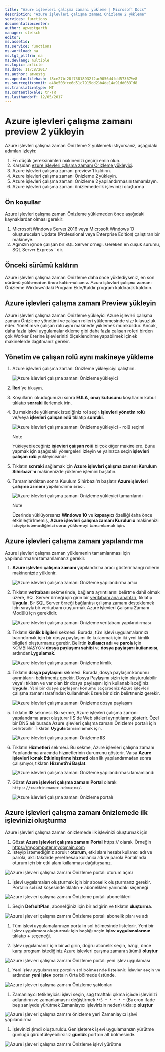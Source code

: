 ```yaml
---
title: "Azure işlevleri çalışma zamanı yükleme | Microsoft Docs"
description: "Azure işlevleri çalışma zamanı Önizleme 2 yükleme"
services: functions
documentationcenter: 
author: apwestgarth
manager: stefsch
editor: 
ms.assetid: 
ms.service: functions
ms.workload: na
ms.tgt_pltfrm: na
ms.devlang: multiple
ms.topic: article
ms.date: 11/28/2017
ms.author: anwestg
ms.openlocfilehash: f8ce27bf28f73818932f2ac9056d4fdd573679e8
ms.sourcegitcommit: a48e503fce6d51c7915dd23b4de14a91dd0337d8
ms.translationtype: MT
ms.contentlocale: tr-TR
ms.lasthandoff: 12/05/2017
---
```

# <a name="install-the-azure-functions-runtime-preview-2"></a>Azure işlevleri çalışma zamanı preview 2 yükleyin

Azure işlevleri çalışma zamanı Önizleme 2 yüklemek istiyorsanız, aşağıdaki adımları izleyin:

1. En düşük gereksinimleri makinenizi geçirir emin olun.
1. Karşıdan [Azure işlevleri çalışma zamanı Önizleme yükleyici](https://aka.ms/azafrv2).
1. Azure işlevleri çalışma zamanı preview 1 kaldırın.
1. Azure işlevleri çalışma zamanı Önizleme 2 yükleyin.
1. Azure işlevleri çalışma zamanı Önizleme 2 yapılandırmasını tamamlayın.
1. Azure işlevleri çalışma zamanı önizlemede ilk işlevinizi oluşturma

## <a name="prerequisites"></a>Ön koşullar

Azure işlevleri çalışma zamanı Önizleme yüklemeden önce aşağıdaki kaynaklardan olması gerekir:

1. Microsoft Windows Server 2016 veya Microsoft Windows 10 oluşturucuları Update (Professional veya Enterprise Edition) çalıştıran bir makineye.
1. Ağınızın içinde çalışan bir SQL Server örneği.  Gereken en düşük sürümü, SQL Server Express ' dir.

## <a name="uninstall-previous-version"></a>Önceki sürümü kaldırın

Azure işlevleri çalışma zamanı Önizleme daha önce yüklediyseniz, en son sürümü yüklemeden önce kaldırmalısınız.  Azure işlevleri çalışma zamanı Önizleme Windows'daki Program Ekle/Kaldır program kaldırarak kaldırın.

## <a name="install-the-azure-functions-runtime-preview"></a>Azure işlevleri çalışma zamanı Preview yükleyin

Azure işlevleri çalışma zamanı Önizleme yükleyici Azure işlevleri çalışma zamanı Önizleme yönetimi ve çalışan rolleri yüklenmesinde size kılavuzluk eder.  Yönetim ve çalışan rolü aynı makinede yüklemek mümkündür.  Ancak, daha fazla işlevi uygulamalar ekleme gibi daha fazla çalışan rolleri birden çok Worker üzerine işlevlerinizi ölçeklendirme yapabilmek için ek makinelerde dağıtmanız gerekir.

## <a name="install-the-management-and-worker-role-on-the-same-machine"></a>Yönetim ve çalışan rolü aynı makineye yükleme

1. Azure işlevleri çalışma zamanı Önizleme yükleyiciyi çalıştırın.

    ![Azure işlevleri çalışma zamanı Önizleme yükleyici][1]

1. **İleri**’ye tıklayın.
1. Koşullarını okuduğunuzu sonra **EULA**, **onay kutusunu** koşullarını kabul tıklatıp **sonraki** ilerlemek için.
1. Bu makinede yüklemek istediğiniz rol seçin **işlevleri yönetim rolü** ve/veya **işlevleri çalışan rolü** tıklatıp **sonraki**.

    ![Azure işlevleri çalışma zamanı Önizleme yükleyici - rolü seçimi][3]

    > [!NOTE]
    > Yükleyebileceğiniz **işlevleri çalışan rolü** birçok diğer makinelere. Bunu yapmak için aşağıdaki yönergeleri izleyin ve yalnızca seçin **işlevleri çalışan rolü** yükleyicisinde.

1. Tıklatın **sonraki** sağlamak için **Azure işlevleri çalışma zamanı Kurulum Sihirbazı'nı** makinenizde yükleme işlemini başlatın.
1. Tamamlandıktan sonra Kurulum Sihirbazı'nı başlatır **Azure işlevleri çalışma zamanı** yapılandırma aracı.

    ![Azure işlevleri çalışma zamanı Önizleme yükleyici tamamlandı][6]

    > [!NOTE]
    > Üzerinde yüklüyorsanız **Windows 10** ve **kapsayıcı** özelliği daha önce etkinleştirilmemiş, **Azure işlevleri çalışma zamanı Kurulumu** makinenizi isteyip istemediğinizi sorar yüklemeyi tamamlamak için.

## <a name="configure-the-azure-functions-runtime"></a>Azure işlevleri çalışma zamanı yapılandırma

Azure işlevleri çalışma zamanı yüklemenin tamamlanması için yapılandırmasını tamamlamanız gerekir.

1. **Azure işlevleri çalışma zamanı** yapılandırma aracı gösterir hangi rollerin makinenizde yüklenir.

    ![Azure işlevleri çalışma zamanı Önizleme yapılandırma aracı][7]

1. Tıklatın **veritabanı** sekmesinde, bağlantı ayrıntılarını belirtme dahil olmak üzere, SQL Server örneği için girin bir [veritabanı ana anahtarı](https://docs.microsoft.com/sql/relational-databases/security/encryption/sql-server-and-database-encryption-keys-database-engine), tıklatıp **Uygula**.  Bir SQL Server örneği bağlantısı çalışma zamanı desteklemek için sırayla bir veritabanı oluşturmak Azure işlevleri Çalışma Zamanı Modülü için gereklidir.

    ![Azure işlevleri çalışma zamanı Önizleme veritabanı yapılandırması][8]

1. Tıklatın **kimlik bilgileri** sekmesi.  Burada, tüm işlevi uygulamalarınızı barındırmak için bir dosya paylaşımı ile kullanmak için iki yeni kimlik bilgileri oluşturmanız gerekir.  Belirtin **kullanıcı adı** ve **parola** için KOMBİNASYON **dosya paylaşımı sahibi** ve **dosya paylaşımı kullanıcısı**, ardından**Uygulamak**.

    ![Azure işlevleri çalışma zamanı Önizleme kimlik][9]

1. Tıklatın **dosya paylaşımı** sekmesi.  Burada, dosya paylaşım konumu ayrıntılarını belirtmeniz gerekir.  Dosya Paylaşımı sizin için oluşturulabilir veya'ı tıklatın ve var olan bir dosya paylaşımı için kullanabileceğiniz **Uygula**.  Yeni bir dosya paylaşımı konumu seçerseniz Azure işlevleri çalışma zamanı tarafından kullanılmak üzere bir dizin belirtmeniz gerekir.

    ![Azure işlevleri çalışma zamanı Önizleme dosya paylaşımı][10]

1. Tıklatın **IIS** sekmesi.  Bu sekme, Azure işlevleri çalışma zamanı yapılandırma aracı oluşturur IIS'de Web siteleri ayrıntılarını gösterir.  Özel bir DNS adı burada Azure işlevleri çalışma zamanı Önizleme portalı için belirtebilir.  Tıklatın **Uygula** tamamlamak için.

    ![Azure işlevleri çalışma zamanı Önizleme IIS][11]

1. Tıklatın **Hizmetleri** sekmesi.  Bu sekme, Azure işlevleri çalışma zamanı Yapılandırma aracında hizmetlerinin durumunu gösterir.  Varsa **Azure işlevleri konak Etkinleştirme hizmeti** olan ilk yapılandırmadan sonra çalışmıyor, tıklatın **Hizmeti'ni Başlat**.

    ![Azure işlevleri çalışma zamanı Önizleme yapılandırması tamamlandı][12]

1. Gözat **Azure işlevleri çalışma zamanı Portal** olarak `https://<machinename>.<domain>/`.

    ![Azure işlevleri çalışma zamanı Önizleme portalı][13]

## <a name="create-your-first-function-in-azure-functions-runtime-preview"></a>Azure işlevleri çalışma zamanı önizlemede ilk işlevinizi oluşturma

Azure işlevleri çalışma zamanı önizlemede ilk işlevinizi oluşturmak için

1. Gözat **Azure işlevleri çalışma zamanı Portal** https:// olarak<machinename>.<domain> Örneğin https://mycomputer.mydomain.com
1. İsteyip istemediğiniz sorulur **oturum**, etki alanı hesabı kullanıcı adı ve parola, aksi takdirde yerel hesap kullanıcı adı ve parola Portalı'nda oturum için bir etki alanı kullanması dağıttıysanız.

![Azure işlevleri çalışma zamanı Önizleme portalı oturum açma][14]

1. İşlevi uygulamaları oluşturmak için bir abonelik oluşturmanız gerekir.  Portalın sol üst köşesinde tıklatın  **+**  abonelikleri yanındaki seçeneği

![Azure işlevleri çalışma zamanı Önizleme portalı abonelikleri][15]

1. Seçin **DefaultPlan**, aboneliğiniz için bir ad girin ve tıklatın **oluşturma**.

![Azure işlevleri çalışma zamanı Önizleme portalı abonelik planı ve adı][16]

1. Tüm işlevi uygulamalarınızın portalın sol bölmesinde listelenir.  Yeni bir işlev uygulaması oluşturmak için başlığı seçin **işlev uygulamalarının** tıklatıp  **+**  seçeneği.

1. İşlev uygulamanız için bir ad girin, doğru abonelik seçin, hangi, önce karşı program istediğiniz Azure işlevleri çalışma zamanı sürümü **oluştur**

![Azure işlevleri çalışma zamanı Önizleme portalı yeni işlev uygulaması][17]

1. Yeni işlev uygulamanız portalın sol bölmesinde listelenir.  İşlevler seçin ve ardından **yeni işlev** portalın Orta bölmede üstünde.

![Azure işlevleri çalışma zamanı Önizleme şablonları][18]

1. Zamanlayıcı tetikleyicisi işlevi seçin, sağ taraftaki çıkma içinde işlevinizi adlandırın ve zamanlamasını değiştirmek `*/5 * * * * *` (Bu cron ifade beş saniyede yürütmek Zamanlayıcı işlevinizin neden) tıklatıp **oluştur**

![Azure işlevleri çalışma zamanı önizleme yeni Zamanlayıcı işlevi yapılandırma][19]

1. İşlevinizi şimdi oluşturuldu.  Genişleterek işlevi uygulamanızın yürütme günlüğü görüntüleyebilirsiniz **günlük** portalın alt bölmesinde.

![Azure işlevleri çalışma zamanı Önizleme işlevi yürütme][20]

<!--Image references-->
[1]: ./media/functions-runtime-install/AzureFunctionsRuntime_Installer1.png
[2]: ./media/functions-runtime-install/AzureFunctionsRuntime_Installer2-EULA.png
[3]: ./media/functions-runtime-install/AzureFunctionsRuntime_Installer3-ChooseRoles.png
[4]: ./media/functions-runtime-install/AzureFunctionsRuntime_Installer4-Install.png
[5]: ./media/functions-runtime-install/AzureFunctionsRuntime_Installer5-Progress.png
[6]: ./media/functions-runtime-install/AzureFunctionsRuntime_Installer6-InstallComplete.png
[7]: ./media/functions-runtime-install/AzureFunctionsRuntime_Configuration1.png
[8]: ./media/functions-runtime-install/AzureFunctionsRuntime_Configuration2_SQL.png
[9]: ./media/functions-runtime-install/AzureFunctionsRuntime_Configuration3_Credentials.png
[10]: ./media/functions-runtime-install/AzureFunctionsRuntime_Configuration4_Fileshare.png
[11]: ./media/functions-runtime-install/AzureFunctionsRuntime_Configuration5_IIS.png
[12]: ./media/functions-runtime-install/AzureFunctionsRuntime_Configuration6_Services.png
[13]: ./media/functions-runtime-install/AzureFunctionsRuntime_Portal.png
[14]: ./media/functions-runtime-install/AzureFunctionsRuntime_Portal_Login.png
[15]: ./media/functions-runtime-install/AzureFunctionsRuntime_Portal_Subscriptions.png
[16]: ./media/functions-runtime-install/AzureFunctionsRuntime_Portal_Subscriptions1.png
[17]: ./media/functions-runtime-install/AzureFunctionsRuntime_Portal_NewFunctionApp.png
[18]: ./media/functions-runtime-install/AzureFunctionsRuntime_v1FunctionsTemplates.png
[19]: ./media/functions-runtime-install/AzureFunctionsRuntime_Portal_NewTimerFunction.png
[20]: ./media/functions-runtime-install/AzureFunctionsRuntime_Portal_RunningV2Function.png
